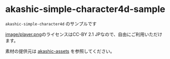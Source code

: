 # akashic-simple-character4d-sample

`akashic-simple-character4d` のサンプルです

[image/player.png](image/player.png)のライセンスはCC-BY 2.1 JPなので、自由にご利用いただけます。

素材の提供元は [akashic-assets](https://github.com/shinonomekazan/akashic-assets) を参照してください。
